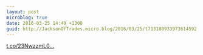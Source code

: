 ```yaml
---
layout: post
microblog: true
date: 2016-03-25 14:49 +1300
guid: http://JacksonOfTrades.micro.blog/2016/03/25/t713180933973614592.html
---
```

[t.co/23NwzzmL0...](https://t.co/23NwzzmL0s)
